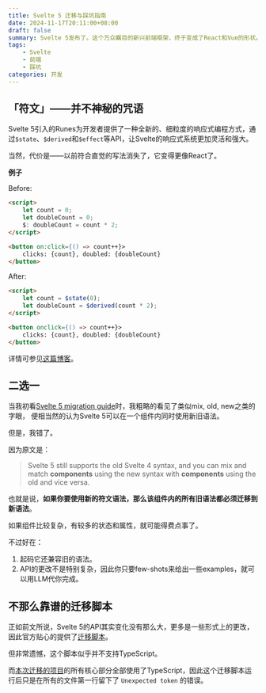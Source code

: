 ```yaml
---
title: Svelte 5 迁移与踩坑指南
date: 2024-11-17T20:11:00+08:00
draft: false
summary: Svelte 5发布了。这个万众瞩目的新兴前端框架，终于变成了React和Vue的形状。该如何从4.x迁移到Svelte 5版本呢？这里是我的踩坑指南。
tags:
    - Svelte
    - 前端
    - 踩坑
categories: 开发
---
```


## 「符文」——并不神秘的咒语

Svelte 5引入的Runes为开发者提供了一种全新的、细粒度的响应式编程方式，通过`$state`、`$derived`和`$effect`等API，让Svelte的响应式系统更加灵活和强大。

当然，代价是——以前符合直觉的写法消失了，它变得更像React了。

**例子**

Before: 
```html
<script>
	let count = 0;
    let doubleCount = 0;
    $: doubleCount = count * 2;
</script>

<button on:click={() => count++}>
	clicks: {count}, doubled: {doubleCount}
</button>
```

After: 
```html
<script>
	let count = $state(0);
    let doubleCount = $derived(count * 2);
</script>

<button onclick={() => count++}>
	clicks: {count}, doubled: {doubleCount}
</button>
```

详情可参见[这篇博客](https://svelte.dev/docs/svelte/what-are-runes)。

## 二选一

当我初看[Svelte 5 migration guide](https://svelte.dev/docs/svelte/v5-migration-guide)时，我粗略的看见了类似mix, old, new之类的字眼，
便相当然的认为Svelte 5可以在一个组件内同时使用新旧语法。

但是，我错了。

因为原文是：

> Svelte 5 still supports the old Svelte 4 syntax, and you can mix and match **components** using the new syntax with **components** using the old and vice versa.

也就是说，**如果你要使用新的符文语法，那么该组件内的所有旧语法都必须迁移到新语法**。

如果组件比较复杂，有较多的状态和属性，就可能得费点事了。

不过好在：

1. 起码它还兼容旧的语法。
2. API的更改不是特别复杂，因此你只要few-shots来给出一些examples，就可以用LLM代你完成。

## 不那么靠谱的迁移脚本

正如前文所说，Svelte 5的API其实变化没有那么大，更多是一些形式上的更改，因此官方贴心的提供了[迁移脚本](https://svelte.dev/docs/svelte/v5-migration-guide#Migration-script)。

但非常遗憾，这个脚本似乎并不支持TypeScript。

而[本次迁移的项目](https://github.com/alikia2x/aquavox)的所有核心部分全部使用了TypeScript，因此这个迁移脚本运行后只是在所有的文件第一行留下了 `Unexpected token` 的错误。
